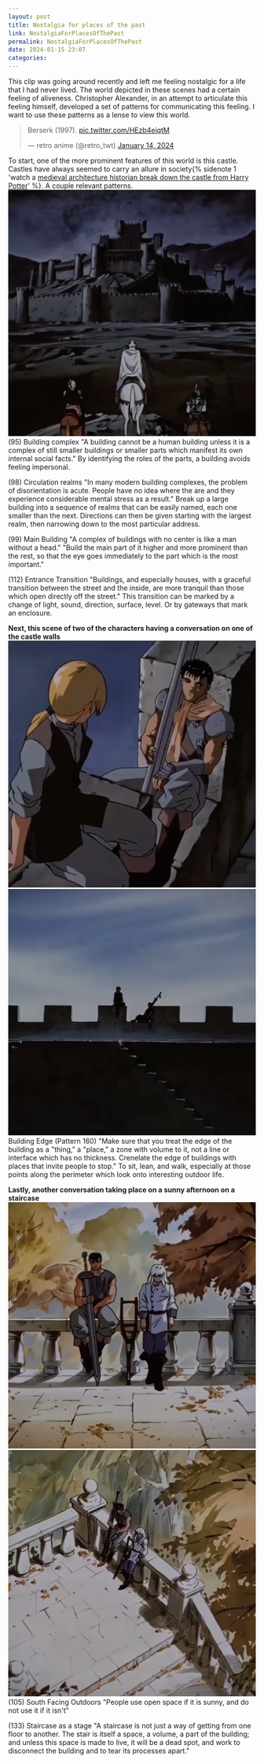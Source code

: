 ```yaml
---
layout: post
title: Nostalgia for places of the past
link: NostalgiaForPlacesOfThePast
permalink: NostalgiaForPlacesOfThePast
date: 2024-01-15 23:07
categories:
---
```


This clip was going around recently and left me feeling nostalgic for a life that I had never lived. The world depicted in these scenes had a certain feeling of aliveness. Christopher Alexander, in an attempt to articulate this feeling himself, developed a set of patterns for communicating this feeling. I want to use these patterns as a lense to view this world.

<blockquote class="twitter-tweet"><p lang="in" dir="ltr">Berserk (1997). <a href="https://t.co/HEzb4eiqtM">pic.twitter.com/HEzb4eiqtM</a></p>&mdash; retro anime (@retro_twt) <a href="https://twitter.com/retro_twt/status/1746641106484232421?ref_src=twsrc%5Etfw">January 14, 2024</a></blockquote>

To start, one of the more prominent features of this world is this castle. Castles have always seemed to carry an allure in society{% sidenote 1 'watch a [medieval architecture historian break down the castle from Harry Potter](https://www.youtube.com/watch?v=r49zkVISluM)' %}. A couple relevant patterns.
![assets/img/beserker3.png](assets/img/beserker3.png)
(95) Building complex
"A building cannot be a human building unless it is a complex of still smaller buildings or smaller parts which manifest its own internal social facts." By identifying the roles of the parts, a building avoids feeling impersonal.

(98) Circulation realms
"In many modern building complexes, the problem of disorientation is acute. People have no idea where the are and they experience considerable mental stress as a result." Break up a large building into a sequence of realms that can be easily named, each one smaller than the next. Directions can then be given starting with the largest realm, then narrowing down to the most particular address.

(99) Main Building
"A complex of buildings with no center is like a man without a head." "Build the main part of it higher and more prominent than the rest, so that the eye goes immediately to the part which is the most important."

(112) Entrance Transition
"Buildings, and especially houses, with a graceful transition between the street and the inside, are more tranquil than those which open directly off the street." This transition can be marked by a change of light, sound, direction, surface, level. Or by gateways that mark an enclosure.

**Next, this scene of two of the characters having a conversation on one of the castle walls**
![assets/img/Beserker1.png](assets/img/Beserker1.png)
![assets/img/beserker4.png](assets/img/beserker4.png)
Building Edge (Pattern 160)
"Make sure that you treat the edge of the building as a "thing," a "place," a zone with volume to it, not a line or interface which has no thickness. Crenelate the edge of buildings with places that invite people to stop." To sit, lean, and walk, especially at those points along the perimeter which look onto interesting outdoor life.

**Lastly, another conversation taking place on a sunny afternoon on a staircase**
![assets/img/beserker2.png](assets/img/beserker2.png)
![assets/img/beserker5.png](assets/img/beserker5.png)
(105) South Facing Outdoors
"People use open space if it is sunny, and do not use it if it isn't"

(133) Staircase as a stage
"A staircase is not just a way of getting from one floor to another. The stair is itself a space, a volume, a part of the building; and unless this space is made to live, it will be a dead spot, and work to disconnect the building and to tear its processes apart."
